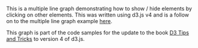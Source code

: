 This is a multiple line graph demonstrating how to show / hide elements by clicking on other elements. This was written using d3.js v4 and is a follow on to the multiple line graph example [here](http://bl.ocks.org/d3noob/814a2bcb3e7d8d8db74f36f77c8e6b7f). 

This graph is part of the code samples for the update to the book [D3 Tips and Tricks](https://leanpub.com/d3-t-and-t-v4) to version 4 of d3.js.